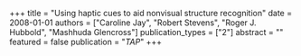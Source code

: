 +++
title = "Using haptic cues to aid nonvisual structure recognition"
date = 2008-01-01
authors = ["Caroline Jay", "Robert Stevens", "Roger J. Hubbold", "Mashhuda Glencross"]
publication_types = ["2"]
abstract = ""
featured = false
publication = "*TAP*"
+++

